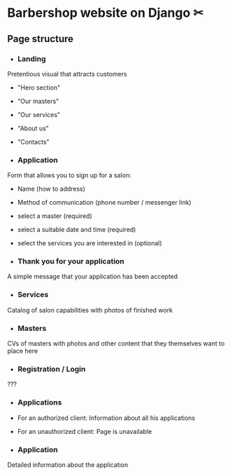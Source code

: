 # Barbershop website on Django &#9986;

## Page structure

- ### Landing
Pretentious visual that attracts customers
- "Hero section"
- "Our masters"
- "Our services"
- "About us"
- "Contacts"

- ### Application
Form that allows you to sign up for a salon:
- Name (how to address)
- Method of communication (phone number / messenger link)
- select a master (required)
- select a suitable date and time (required)
- select the services you are interested in (optional)

- ### Thank you for your application
A simple message that your application has been accepted

- ### Services
Catalog of salon capabilities with photos of finished work

- ### Masters
CVs of masters with photos and other content that they themselves want to place here

- ### Registration / Login
???

- ### Applications
- For an authorized client:
Information about all his applications
- For an unauthorized client:
Page is unavailable

- ### Application
Detailed information about the application